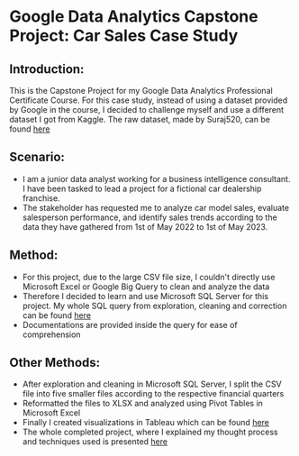 # Google Data Analytics Capstone Project: Car Sales Case Study

## Introduction:

This is the Capstone Project for my Google Data Analytics Professional Certificate Course. For this case study, instead of using a dataset provided by Google in the course, I decided to challenge myself and use a different dataset I got from Kaggle. The raw dataset, made by Suraj520, can be found [here](https://www.kaggle.com/datasets/suraj520/car-sales-data/discussion/406644)

## Scenario:

- I am a junior data analyst working for a business intelligence consultant. I have been tasked to lead a project for a fictional car dealership franchise.
- The stakeholder has requested me to analyze car model sales, evaluate salesperson performance, and identify sales trends according to the data they have gathered from 1st of May 2022 to 1st of May 2023.

## Method:

- For this project, due to the large CSV file size, I couldn't directly use Microsoft Excel or Google Big Query to clean and analyze the data
- Therefore I decided to learn and use Microsoft SQL Server for this project. My whole SQL query from exploration, cleaning and correction can be found [here](https://github.com/Iqbal-Biskut/Google-Data-Analytics-Capstone-Project/blob/main/CarSalesDataSQLQuery.sql)
- Documentations are provided inside the query for ease of comprehension

## Other Methods:

- After exploration and cleaning in Microsoft SQL Server, I split the CSV file into five smaller files according to the respective financial quarters
- Reformatted the files to XLSX and analyzed using Pivot Tables in Microsoft Excel
- Finally I created visualizations in Tableau which can be found [here](https://public.tableau.com/app/profile/iqbal.halid/viz/GoogleCapstoneProject_16874171849530/Sheet6)
- The whole completed project, where I explained my thought process and techniques used is presented [here](https://miqbalhalid.wixsite.com/iqbalhalid/post/google-capstone-project-car-sales-data)

